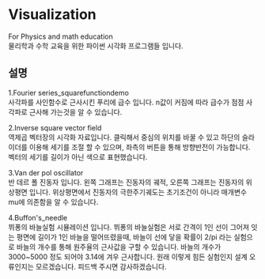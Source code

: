 # Visualization
For Physics and math education\
물리학과 수학 교육을 위한 파이썬 시각화 프로그램들 입니다.
## 설명
1.Fourier series_squarefunctiondemo \
사각파를 사인함수로 근사시킨 푸리에 급수 입니다. n값이 커짐에 따라 급수가 점점 사각파로 근사해 가는것을 알 수 있습니다.

2.Inverse square vector field \
역제곱 벡터장의 시각화 자료입니다. 클릭해서 중심의 위치를 바꿀 수 있고 하단의 슬라이더를 이용해 세기를 조절 할 수 있으며, 좌측의 버튼을 통해 방향반전이 가능합니다. 벡터의 세기를 길이가 아닌 색으로 표현했습니다.

3.Van der pol oscillator\
반 데르 폴 진동자 입니다. 왼쪽 그래프는 진동자의 궤적, 오른쪽 그래프는 진동자의 위상평면 입니다. 위상평면에서 진동자의 극한주기궤도는 초기조건이 아니라 매개변수 mu에 의존함을 알 수 있습니다.

4.Buffon's_needle\
뷔퐁의 바늘실험 시뮬레이션 입니다. 뷔퐁의 바늘실험은 서로 간격이 1인 선이 그어져 잇는 평면에 길이가 1인 바늘을 떨어뜨렸을때, 바늘이 선에 닿을 확률이 2/pi 라는 실험으로 바늘의 개수를 통해 원주율의 근사값을 구할 수 있습니다. 바늘의 개수가 3000~5000 정도 되어야 3.14에 겨우 근사합니다. 원래 이렇게 힘든 실험인지 설계 오류인지는 모르겠습니다. 피드백 주시면 감사하겠습니다.
